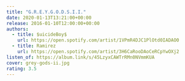 ```yaml
---
title: "G.R.E.Y.G.O.D.S.I.I."
date: 2020-01-13T13:21:00+00:00
release: 2016-01-10T12:00:00+00:00
authors:
  - title: $uicideBoy$
    url: https://open.spotify.com/artist/1VPmR4DJC1PlOtd0IADAO0
  - title: Ramirez
    url: https://open.spotify.com/artist/3H6CaRooDAoCeRCpYwOXj2
listen_of: https://album.link/s/45LzyxCAWTrRMn0NVmmKUA
cover: grey-gods-ii.jpg
rating: 3.5
---
```

